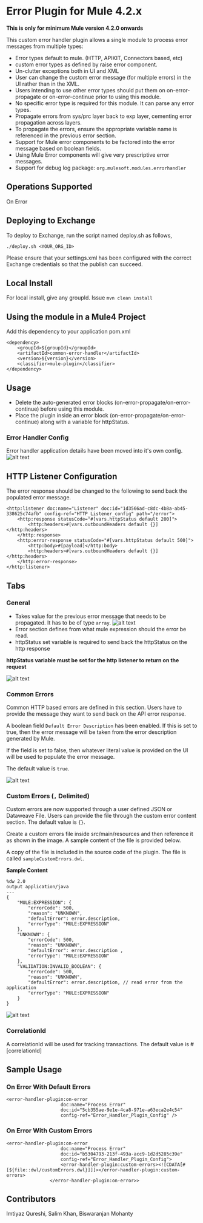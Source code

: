 # Error Plugin for Mule 4.2.x

**This is only for minimum Mule version 4.2.0 onwards**

This custom error handler plugin allows a single module to process error messages from multiple types:
- Error types default to mule. (HTTP, APIKIT, Connectors based, etc)
- custom error types as defined by raise error component. 
- Un-clutter exceptions both in UI and XML
- User can change the custom error message (for multiple errors) in the UI rather than in the XML.
- Users intending to use other error types should put them on on-error-propagate or on-error-continue prior to using this module.
- No specific error type is required for this module. It can parse any error types.
- Propagate errors from sys/prc layer back to exp layer, cementing error propagation across layers.
- To propagate the errors, ensure the appropriate variable name is referenced in the previous error section.
- Support for Mule error components to be factored into the error message based on boolean fields.
- Using Mule Error components will give very prescriptive error messages.
- Support for debug log package: `org.mulesoft.modules.errorhandler`

## Operations Supported
On Error

## Deploying to Exchange
To deploy to Exchange, run the script named deploy.sh as follows,

`./deploy.sh <YOUR_ORG_ID>`

Please ensure that your settings.xml has been configured with the correct Exchange credentials so that the publish can succeed.

## Local Install
For local install, give any groupId. Issue `mvn clean install`

## Using the module in a Mule4 Project
Add this dependency to your application pom.xml

```
<dependency>
	<groupId>${groupId}</groupId>
	<artifactId>common-error-handler</artifactId>
	<version>${version}</version>
	<classifier>mule-plugin</classifier>
</dependency>
```

## Usage

- Delete the auto-generated error blocks (on-error-propagate/on-error-continue) before using this module.
- Place the plugin inside an error block (on-error-propagate/on-error-continue) along with a variable for httpStatus.

### Error Handler Config
Error handler application details have been moved into it's own config.
![alt text](errorHandlerConfig.png)

## HTTP Listener Configuration
The error response should be changed to the following to send back the populated error message.
```
<http:listener doc:name="Listener" doc:id="1d3566ad-c8dc-4b8a-ab45-338625c74afb" config-ref="HTTP_Listener_config" path="/error">
	<http:response statusCode="#[vars.httpStatus default 200]">
		<http:headers>#[vars.outboundHeaders default {}]</http:headers>
	</http:response>
	<http:error-response statusCode="#[vars.httpStatus default 500]">
		<http:body>#[payload]</http:body>
		<http:headers>#[vars.outboundHeaders default {}]</http:headers>
	</http:error-response>
</http:listener>
```

## Tabs

### General

- Takes value for the previous error message that needs to be propagated. It has to be of type `array`.
![alt text](previousError.png)
- Error section defines from what mule expression should the error be read.
- httpStatus set variable is required to send back the httpStatus on the http response

**httpStatus variable must be set for the http listener to return on the request**

![alt text](general.png)

### Common Errors
Common HTTP based errors are defined in this section. Users have to provide the message they want to send back on the API error response.

A boolean field `Default Error Description` has been enabled. If this is set to true, then the error message will be taken from the error description generated by Mule.

If the field is set to false, then whatever literal value is provided on the UI will be used to populate the error message.

The default value is `true`.

![alt text](commonErrors.png)

### Custom Errors (`,` Delimited)

Custom errors are now supported through a user defined JSON or Dataweave File. Users can provide the file through the custom error content section. The default value is `{}`.

Create a custom errors file inside src/main/resources and then reference it as shown in the image. A sample content of the file is provided below.

A copy of the file is included in the source code of the plugin. The file is called `sampleCustomErrors.dwl`.

**Sample Content**
```
%dw 2.0
output application/java
---
{
	"MULE:EXPRESSION": {
		"errorCode": 500,
		"reason": "UNKNOWN",
		"defaultError": error.description,
		"errorType": "MULE:EXPRESSION"
	},
	"UNKNOWN": {
		"errorCode": 500,
		"reason": "UNKNOWN",
		"defaultError": error.description ,
		"errorType": "MULE:EXPRESSION"
	},
	"VALIDATION:INVALID_BOOLEAN": {
		"errorCode": 500,
		"reason": "UNKNOWN",
		"defaultError": error.description, // read error from the application
		"errorType": "MULE:EXPRESSION"
	}
}
```

![alt text](customErrors.png)

### CorrelationId

A correlationId will be used for tracking transactions. The default value is #[correlationId]

## Sample Usage

### On Error With Default Errors
```
<error-handler-plugin:on-error
					doc:name="Process Error"
					doc:id="5cb355ae-9e1e-4ca8-971e-a63eca2e4c54"
					config-ref="Error_Handler_Plugin_Config" />
```

### On Error With Custom Errors
```
<error-handler-plugin:on-error
					doc:name="Process Error"
					doc:id="b5304793-213f-493a-acc9-1d2d5285c39e"
					config-ref="Error_Handler_Plugin_Config">
					<error-handler-plugin:custom-errors><![CDATA[#[${file::dwl/customErrors.dwl}]]]></error-handler-plugin:custom-errors>
				</error-handler-plugin:on-error>>
```

## Contributors

Imtiyaz Qureshi, Salim Khan, Biswaranjan Mohanty
